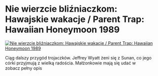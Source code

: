 Nie wierzcie bliźniaczkom: Hawajskie wakacje / Parent Trap: Hawaiian Honeymoon 1989 
=============
[![Nie wierzcie bliźniaczkom: Hawajskie wakacje / Parent Trap: Hawaiian Honeymoon 1989 ](http://vidos.pl/images/player.gif)](http://vidos.pl/nie-wierzcie-blizniaczkom-hawajskie-wakacje-parent-trap-hawaiian-honeymoon-1989)

 Ciąg dalszy przygód trojaczków. Jeffrey Wyatt żeni się z Sunan, co jego córki przyjmują z wielką radościa. Małżonkowie mają się udać w zobacz pełny opis

